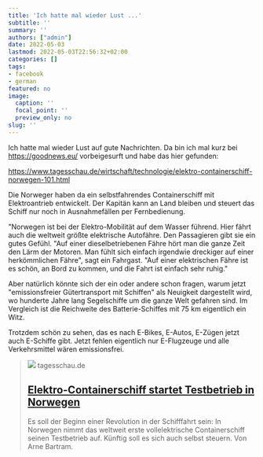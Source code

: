 ```yaml
---
title: 'Ich hatte mal wieder Lust ...'
subtitle: ''
summary: ''
authors: ["admin"]
date: 2022-05-03
lastmod: 2022-05-03T22:56:32+02:00
categories: []
tags:
- facebook
- german
featured: no
image:
  caption: ''
  focal_point: ''
  preview_only: no
slug: ''
---
```

Ich hatte mal wieder Lust auf gute Nachrichten. Da bin ich mal kurz bei https://goodnews.eu/ vorbeigesurft und habe das hier gefunden: 

https://www.tagesschau.de/wirtschaft/technologie/elektro-containerschiff-norwegen-101.html

Die Norweger haben da ein selbstfahrendes Containerschiff mit Elektroantrieb entwickelt. Der Kapitän kann an Land bleiben und steuert das Schiff nur noch in Ausnahmefällen per Fernbedienung. 

"Norwegen ist bei der Elektro-Mobilität auf dem Wasser führend. Hier fährt auch die weltweit größte elektrische Autofähre. Den Passagieren gibt sie ein gutes Gefühl. "Auf einer dieselbetriebenen Fähre hört man die ganze Zeit den Lärm der Motoren. Man fühlt sich einfach irgendwie dreckiger auf einer herkömmlichen Fähre", sagt ein Fahrgast. "Auf einer elektrischen Fähre ist es schön, an Bord zu kommen, und die Fahrt ist einfach sehr ruhig."

Aber natürlich könnte sich der ein oder andere schon fragen, warum jetzt "emissionsfreier Gütertransport mit Schiffen" als Neuigkeit dargestellt wird, wo hunderte Jahre lang Segelschiffe um die ganze Welt gefahren sind. Im Vergleich ist die Reichweite des Batterie-Schiffes mit 75 km eigentlich ein Witz. 

Trotzdem schön zu sehen, das es nach E-Bikes, E-Autos, E-Zügen jetzt auch E-Schiffe gibt. Jetzt fehlen eigentlich nur E-Flugzeuge und alle Verkehrsmittel wären emissionsfrei.
> [![](https://images.tagesschau.de/image/5cc46d5c-9937-4adf-bd98-ca0391518aea/AAABhnYSHrk/AAABibBxqrQ/16x9-1280/sendungsbild-938255.jpg)](https://www.tagesschau.de/wirtschaft/technologie/elektro-containerschiff-norwegen-101.html)
> tagesschau.de
> ## [Elektro-Containerschiff startet Testbetrieb in Norwegen](https://www.tagesschau.de/wirtschaft/technologie/elektro-containerschiff-norwegen-101.html)
>
>Es soll der Beginn einer Revolution in der Schifffahrt sein: In Norwegen nimmt das weltweit erste vollelektrische Containerschiff seinen Testbetrieb auf. Künftig soll es sich auch selbst steuern. Von Arne Bartram.


